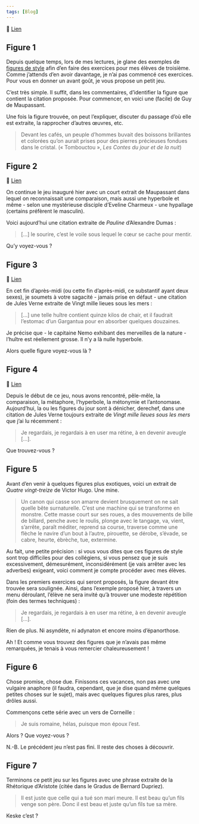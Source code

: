 ```yaml
---
tags: [Blog]
---
```


🔗 [Lien](https://www.ralentirtravaux.com/le_blog/un-petit-jeu-sous-les-auspices-de-pierre-fontanier/)

## Figure 1

Depuis quelque temps, lors de mes lectures, je glane des exemples de [figures de style](http://www.ralentirtravaux.com/lettres/cours/figures_style.php "Figures de style") afin d’en faire des exercices pour mes élèves de troisième. Comme j’attends d’en avoir davantage, je n’ai pas commencé ces exercices. Pour vous en donner un avant goût, je vous propose un petit jeu.

C’est très simple. Il suffit, dans les commentaires, d’identifier la figure que contient la citation proposée. Pour commencer, en voici une (facile) de Guy de Maupassant.

Une fois la figure trouvée, on peut l’expliquer, discuter du passage d’où elle est extraite, la rapprocher d’autres œuvres, etc.

> Devant les cafés, un peuple d’hommes buvait des boissons brillantes et colorées qu’on aurait prises pour des pierres précieuses fondues dans le cristal. (« Tombouctou », *Les Contes du jour et de la nuit*)

## Figure 2
🔗 [Lien](https://www.ralentirtravaux.com/le_blog/le-jeu-des-figures-episode-2/)

On continue le jeu inauguré hier avec un court extrait de Maupassant dans lequel on reconnaissait une comparaison, mais aussi une hyperbole et même - selon une mystérieuse disciple d’Eveline Charmeux - une hypallage (certains préfèrent le masculin). 

Voici aujourd’hui une citation extraite de *Pauline* d’Alexandre Dumas :

> [...] le sourire, c’est le voile sous lequel le cœur se cache pour mentir.

Qu’y voyez-vous ?

## Figure 3
🔗 [Lien](https://www.ralentirtravaux.com/le_blog/le-jeu-des-figures-3/)

En cet fin d’après-midi (ou cette fin d’après-midi, ce substantif ayant deux sexes), je soumets à votre sagacité - jamais prise en défaut - une citation de Jules Verne extraite de Vingt mille lieues sous les mers :

> [...] une telle huître contient quinze kilos de chair, et il faudrait l’estomac d’un Gargantua pour en absorber quelques douzaines.

Je précise que - le capitaine Nemo exhibant des merveilles de la nature - l’huître est réellement grosse. Il n’y a là nulle hyperbole.

Alors quelle figure voyez-vous là ?

## Figure 4
🔗 [Lien](https://www.ralentirtravaux.com/le_blog/le-jeu-des-figures-episode-4/)

Depuis le début de ce jeu, nous avons rencontré, pêle-mêle, la comparaison, la métaphore, l’hyperbole, la métonymie et l’antonomase.
Aujourd’hui, la ou les figures du jour sont à dénicher, derechef, dans une citation de Jules Verne toujours extraite de *Vingt mille lieues sous les mers* que j’ai lu récemment :

> Je regardais, je regardais à en user ma rétine, à en devenir aveugle [...].

Que trouvez-vous ?

## Figure 5

Avant d’en venir à quelques figures plus exotiques, voici un extrait de *Quatre vingt-treize* de Victor Hugo. Une mine.

> Un canon qui casse son amarre devient brusquement on ne sait quelle bête surnaturelle. C’est une machine qui se transforme en monstre. Cette masse court sur ses roues, a des mouvements de bille de billard, penche avec le roulis, plonge avec le tangage, va, vient, s’arrête, paraît méditer, reprend sa course, traverse comme une flèche le navire d’un bout à l’autre, pirouette, se dérobe, s’évade, se cabre, heurte, ébrèche, tue, extermine.

Au fait, une petite précision : si vous vous dites que ces figures de style sont trop difficiles pour des collégiens, si vous pensez que je suis excessivement, démesurément, inconsidérément (je vais arrêter avec les adverbes) exigeant, voici comment je compte procéder avec mes élèves.

Dans les premiers exercices qui seront proposés, la figure devant être trouvée sera soulignée. Ainsi, dans l’exemple proposé hier, à travers un menu déroulant, l’élève ne sera invité qu’à trouver une modeste répétition (foin des termes techniques) :

> Je regardais, je regardais à en user ma rétine, à en devenir aveugle [...].

Rien de plus. Ni asyndète, ni adynaton et encore moins d’épanorthose.

Ah ! Et comme vous trouvez des figures que je n’avais pas même remarquées, je tenais  à vous remercier chaleureusement !

## Figure 6

Chose promise, chose due. Finissons ces vacances, non pas avec une vulgaire anaphore (il faudra, cependant, que je dise quand même quelques petites choses sur le sujet), mais avec quelques figures plus rares, plus drôles aussi.

Commençons cette série avec un vers de Corneille :

> Je suis romaine, hélas, puisque mon époux l’est.

Alors ? Que voyez-vous ?

N.-B. Le précédent jeu n’est pas fini. Il reste des choses à découvrir.

## Figure 7

Terminons ce petit jeu sur les figures avec une phrase extraite de la Rhétorique d’Aristote (citée dans le Gradus de Bernard Dupriez).

> Il est juste que celle qui a tué son mari meure. Il est beau qu’un fils venge son père. Donc il est beau et juste qu’un fils tue sa mère.

Keske c’est ?